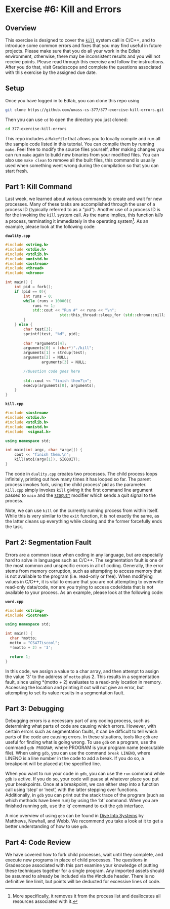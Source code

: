 # Exercise #6: Kill and Errors

## Overview

This exercise is designed to cover the [`kill`](https://man7.org/linux/man-pages/man2/kill.2.html) system call in C/C++, and to introduce some common errors and fixes that you may find useful in future projects. Please make sure that you do all your work in the Edlab environment, otherwise, there may be inconsistent results and you will not receive points. Please read through this exercise and follow the instructions. After you do that, visit Gradescope and complete the questions associated with this exercise by the assigned due date.

## Setup

Once you have logged in to Edlab, you can clone this repo using

```bash
git clone https://github.com/umass-cs-377/377-exercise-kill-errors.git
```

Then you can use `cd` to open the directory you just cloned:

```bash
cd 377-exercise-kill-errors
```

This repo includes a `Makefile` that allows you to locally compile and run all the sample code listed in this tutorial. You can compile them by running `make`. Feel free to modify the source files yourself, after making changes you can run `make` again to build new binaries from your modified files. You can also use `make clean` to remove all the built files, this command is usually used when something went wrong during the compilation so that you can start fresh.

## Part 1: Kill Command

Last week, we learned about various commands to create and wait for new processes. Many of these tasks are accomplished through the user of a process ID (typically referred to as a "pid"). Another use of a process ID is for the invoking the `kill` system call. As the name implies, this function _kills_ a process, terminating it immediately in the operating system[^1]. As an example, please look at the following code:

[^1]: More specifically, it removes it from the process list and deallocates all resources associated with it.

**`duality.cpp`**

```c++
#include <string.h>
#include <stdio.h>
#include <stdlib.h>
#include <unistd.h>
#include <iostream>
#include <thread>
#include <chrono>

int main() {
	int pid = fork();
	if (pid == 0){
		int runs = 0;
		while (runs < 10000){
			runs += 1;
			std::cout << "Run #" << runs << "\n";
                        std::this_thread::sleep_for (std::chrono::milliseconds(1));
		}
	} else {
		char test[3];
		sprintf(test, "%d", pid);
	
		char *arguments[4];
		arguments[0] = (char*)"./kill";
		arguments[1] = strdup(test);
		arguments[2] = NULL;
                arguments[3] = NULL;

		//Question code goes here
	
		std::cout << "finish them?\n";
		execvp(arguments[0], arguments);
	}
}	

```

**`kill.cpp`**

```c++
#include <iostream>
#include <stdio.h>
#include <stdlib.h>
#include <unistd.h>
#include  <signal.h>

using namespace std;

int main(int argc, char *argv[]) {
	cout << "finish them.\n";
	kill(atoi(argv[1]), SIGQUIT);
}
```

The code in `duality.cpp` creates two processes. The child process loops infinitely, printing out how many times it has looped so far. The parent process invokes fork, using the child process’ pid as the parameter. `Kill.cpp` simply invokes `kill` giving it the first command line argument passed to `main` and the [`SIGQUIT`](https://www.gnu.org/software/libc/manual/html_node/Termination-Signals.html#:~:text=The%20SIGQUIT%20signal%20is%20similar,%E2%80%9Cdetected%E2%80%9D%20by%20the%20user.) modifier which sends a quit signal to the process.

Note, we can use `kill` on the currently running process from within itself. While this is very similar to the `exit` function, it is not exactly the same, as the latter cleans up everything while closing and the former forcefully ends the task.

## Part 2: Segmentation Fault

Errors are a common issue when coding in any language, but are especially hard to solve in languages such as C/C++. The segmentation fault is one of the most common and unspecific errors in all of coding. Generally, the error stems from memory corruption, such as attempting to access memory that is not available to the program (i.e. read-only or free). When modifying values in C/C++, it is vital to ensure that you are not attempting to overwrite read-only data/code, nor are you trying to access code/data that is not available to your process. As an example, please look at the following code:

**`word.cpp`**

```c++
#include <string>
#include <iostream>

using namespace std;

int main() {
  char *motto;
  motto = "CS477iscool";
  *(motto + 2) = '3';

  return 1;
}
```

In this code, we assign a value to a char array, and then attempt to assign the value '3' to the address of `motto` plus 2. This results in a segmentation fault, since using \*(motto + 2) evaluates to a read-only location in memory. Accessing the location and printing it out will not give an error, but attempting to set its value results in a segmentation fault.

## Part 3: Debugging

Debugging errors is a necessary part of any coding process, such as determining what parts of code are causing which errors. However, with certain errors such as segmentation faults, it can be difficult to tell which parts of the code are causing errors. In these situations, tools like `gdb` are useful for finding what is going wrong. To use `gdb` on a program, use the command `gdb PROGRAM`, where PROGRAM is your program name (executable file). When using `gdb`, you can use the command `break LINENO`, where LINENO is a line number in the code to add a break. If you do so, a breakpoint will be placed at the specified line.

When you want to run your code in `gdb`, you can use the `run` command while `gdb` is active. If you do so, your code will pause at whatever place you put your breakpoints. Once at a breakpoint, we can either step into a function call using ‘step’ or ‘next’, with the latter stepping over functions. Additionally, in `gdb` you can print out the stack trace of the program (such as which methods have been run) by using the ‘bt’ command. When you are finished running `gdb`, use the ‘q’ command to exit the `gdb` interface.

A nice overview of using `gdb` can be found in [Dive Into Systems](https://diveintosystems.org/book/C3-C_debug/gdb.html) by Matthews, Newhall, and Webb. We recommend you take a look at it to get a better understanding of how to use `gdb`.

## Part 4: Code Review

We have covered how to fork child processes, wait until they complete, and execute new programs in place of child processes. The questions in Gradescope associated with this part examine your knowledge of putting these techniques together for a single program. Any imported assets should be assumed to already be included via the #include header. There is no definitive line limit, but points will be deducted for excessive lines of code.
